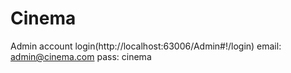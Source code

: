 # Cinema

Admin account login(http://localhost:63006/Admin#!/login)
email: admin@cinema.com
pass:  cinema
